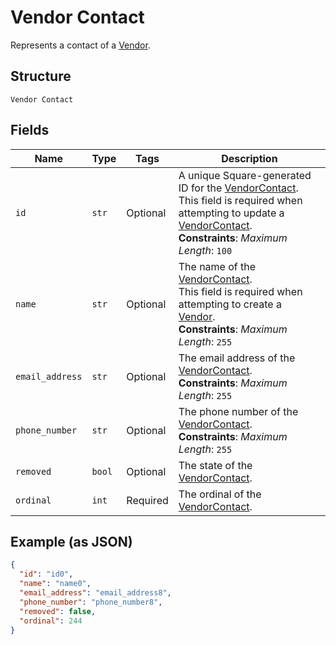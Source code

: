 
# Vendor Contact

Represents a contact of a [Vendor](../../doc/models/vendor.md).

## Structure

`Vendor Contact`

## Fields

| Name | Type | Tags | Description |
|  --- | --- | --- | --- |
| `id` | `str` | Optional | A unique Square-generated ID for the [VendorContact](entity:VendorContact).<br>This field is required when attempting to update a [VendorContact](entity:VendorContact).<br>**Constraints**: *Maximum Length*: `100` |
| `name` | `str` | Optional | The name of the [VendorContact](entity:VendorContact).<br>This field is required when attempting to create a [Vendor](entity:Vendor).<br>**Constraints**: *Maximum Length*: `255` |
| `email_address` | `str` | Optional | The email address of the [VendorContact](entity:VendorContact).<br>**Constraints**: *Maximum Length*: `255` |
| `phone_number` | `str` | Optional | The phone number of the [VendorContact](entity:VendorContact).<br>**Constraints**: *Maximum Length*: `255` |
| `removed` | `bool` | Optional | The state of the [VendorContact](entity:VendorContact). |
| `ordinal` | `int` | Required | The ordinal of the [VendorContact](entity:VendorContact). |

## Example (as JSON)

```json
{
  "id": "id0",
  "name": "name0",
  "email_address": "email_address8",
  "phone_number": "phone_number8",
  "removed": false,
  "ordinal": 244
}
```

